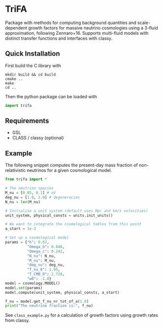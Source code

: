 TriFA
=====

Package with methods for computing background quantities and scale-dependent
growth factors for massive neutrino cosmologies using a 3-fluid approximation,
following Zennaro+16. Supports multi-fluid models with distinct transfer
functions and interfaces with classy.

Quick Installation
------------------

First build the C library with

```
mkdir build && cd build
cmake ..
make
cd ..
```

Then the python package can be loaded with

```python
import trifa
```

Requirements
------------
+ GSL
+ CLASS / classy (optional)

Example
-------

The following snippet computes the present-day mass fraction of
non-relativistic neutrinos for a given cosmological model.

```python
from trifa import *

# The neutrino species
M_nu = [0.05, 0.1] # eV
deg_nu = [1.0, 2.0] # degeneracies
N_nu = len(M_nu)

# Initialise a unit system (default uses Mpc and km/s velocities)
unit_system, physical_consts = units.init_units()

# We want to integrate the cosmological tables from this point
a_start = 1e-3

# Set up a cosmological model
params = {"h": 0.67,
          "Omega_b": 0.048,
          "Omega_c": 0.242,
          "N_nu": N_nu,
          "M_nu": M_nu,
          "deg_nu": deg_nu,
          "T_nu_0": 1.95,
          "T_CMB_0": 2.728,
          "w0": -1.0}
model = cosmology.MODEL()
model.set(params)
model.compute(unit_system, physical_consts, a_start)

f_nu = model.get_f_nu_nr_tot_of_a(1.0)
print("The neutrino fraction is:", f_nu)
```

See `class_example.py` for a calculation of growth factors using growth rates
from classy.
